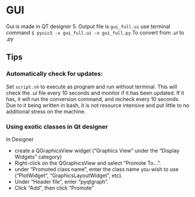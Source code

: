 # GUI

Gui is made in QT designer 5.
Output file is `gui_full.ui`
use terminal command 
`$ pyuic5 -x gui_full.ui -o gui_full.py`
To convert from *.ui* to *.py*

## Tips
### Automatically check for updates:
Set `script.sh` to execute as program and run without terminal. This will check the *.ui* file every 10 seconds and monitor if it has been updated.
If it has, it will run the conversion command, and recheck every 10 seconds. Due to it being written in bash, it is not resource intensive and put little to no additional stress on the machine.


### Using exotic classes in Qt designer
In Designer
* create a QGraphicsView widget
(“Graphics View” under the “Display Widgets” category)
* Right-click on the QGraphicsView and select “Promote To…”.
* under “Promoted class name”, enter the class name you wish to use (“PlotWidget”, “GraphicsLayoutWidget”, etc).
* Under “Header file”, enter “pyqtgraph”.
* Click “Add”, then click “Promote”
